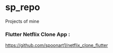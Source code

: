 # sp_repo
Projects of mine

### Flutter Netflix Clone App : 
https://github.com/spoonart1/netflix_clone_flutter
